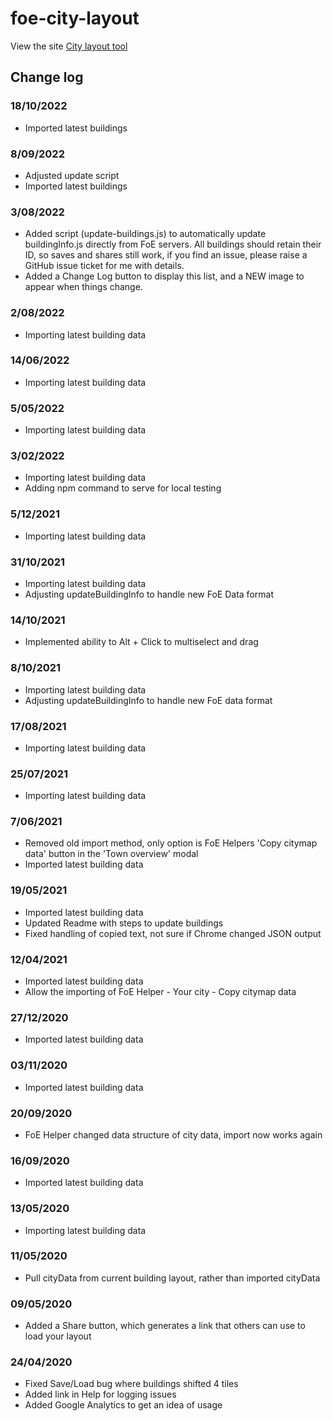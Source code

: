 # foe-city-layout

View the site [City layout tool](https://sacah.github.io/foe-city-layout/)

## Change log
### 18/10/2022
* Imported latest buildings

### 8/09/2022
* Adjusted update script
* Imported latest buildings

### 3/08/2022
* Added script (update-buildings.js) to automatically update buildingInfo.js directly from FoE servers. All buildings should retain their ID, so saves and shares still work, if you find an issue, please raise a GitHub issue ticket for me with details.
* Added a Change Log button to display this list, and a NEW image to appear when things change.

### 2/08/2022
* Importing latest building data

### 14/06/2022
* Importing latest building data

### 5/05/2022
* Importing latest building data

### 3/02/2022
* Importing latest building data
* Adding npm command to serve for local testing

### 5/12/2021
* Importing latest building data

### 31/10/2021
* Importing latest building data
* Adjusting updateBuildingInfo to handle new FoE Data format

### 14/10/2021
* Implemented ability to Alt + Click to multiselect and drag

### 8/10/2021
* Importing latest building data
* Adjusting updateBuildingInfo to handle new FoE data format

### 17/08/2021
* Importing latest building data

### 25/07/2021
* Importing latest building data

### 7/06/2021
* Removed old import method, only option is FoE Helpers 'Copy citymap data' button in the 'Town overview' modal
* Imported latest building data

### 19/05/2021
* Imported latest building data
* Updated Readme with steps to update buildings
* Fixed handling of copied text, not sure if Chrome changed JSON output

### 12/04/2021
* Imported latest building data
* Allow the importing of FoE Helper - Your city - Copy citymap data

### 27/12/2020
* Imported latest building data

### 03/11/2020
* Imported latest building data

### 20/09/2020
* FoE Helper changed data structure of city data, import now works again

### 16/09/2020
* Imported latest building data

### 13/05/2020
* Importing latest building data

### 11/05/2020
* Pull cityData from current building layout, rather than imported cityData

### 09/05/2020
* Added a Share button, which generates a link that others can use to load your layout

### 24/04/2020
* Fixed Save/Load bug where buildings shifted 4 tiles
* Added link in Help for logging issues
* Added Google Analytics to get an idea of usage